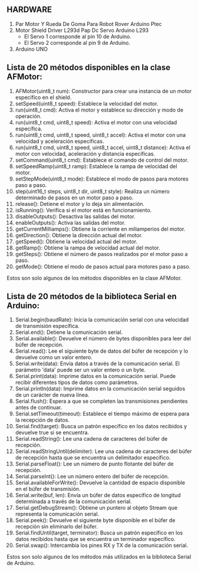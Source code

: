 ## HARDWARE 

1. Par Motor Y Rueda De Goma Para Robot Rover Arduino Ptec
1. Motor Shield Driver L293d Pap Dc Servo Arduino L293
    - El Servo 1 corresponde al pin 10 de Arduino.
    - El Servo 2 corresponde al pin 9 de Arduino.  
1. Arduino UNO 

## Lista de 20 métodos disponibles en la clase AFMotor:
 
1.    AFMotor(uint8_t num): Constructor para crear una instancia de un motor específico en el shield.
1.    setSpeed(uint8_t speed): Establece la velocidad del motor.
1.    run(uint8_t cmd): Activa el motor y establece su dirección y modo de operación.
1.    run(uint8_t cmd, uint8_t speed): Activa el motor con una velocidad específica.
1.    run(uint8_t cmd, uint8_t speed, uint8_t accel): Activa el motor con una velocidad y aceleración específicas.
1.    run(uint8_t cmd, uint8_t speed, uint8_t accel, uint8_t distance): Activa el motor con velocidad, aceleración y distancia específicas.
1.    setCommand(uint8_t cmd): Establece el comando de control del motor.
1.    setSpeedRamp(uint8_t ramp): Establece la rampa de velocidad del motor.
1.    setStepMode(uint8_t mode): Establece el modo de pasos para motores paso a paso.
1.    step(uint16_t steps, uint8_t dir, uint8_t style): Realiza un número determinado de pasos en un motor paso a paso.
1.    release(): Detiene el motor y lo deja sin alimentación.
1.    isRunning(): Verifica si el motor está en funcionamiento.
1.    disableOutputs(): Desactiva las salidas del motor.
1.    enableOutputs(): Activa las salidas del motor.
1.    getCurrentMilliamps(): Obtiene la corriente en miliamperios del motor.
1.    getDirection(): Obtiene la dirección actual del motor.
1.    getSpeed(): Obtiene la velocidad actual del motor.
1.    getRamp(): Obtiene la rampa de velocidad actual del motor.
1.    getSteps(): Obtiene el número de pasos realizados por el motor paso a paso.
1.    getMode(): Obtiene el modo de pasos actual para motores paso a paso.

Estos son solo algunos de los métodos disponibles en la clase AFMotor.

## Lista de 20 métodos de la biblioteca Serial en Arduino:

1.    Serial.begin(baudRate): Inicia la comunicación serial con una velocidad de transmisión específica.
1.    Serial.end(): Detiene la comunicación serial.
1.    Serial.available(): Devuelve el número de bytes disponibles para leer del búfer de recepción.
1.    Serial.read(): Lee el siguiente byte de datos del búfer de recepción y lo devuelve como un valor entero.
1.    Serial.write(data): Envía datos a través de la comunicación serial. El parámetro 'data' puede ser un valor entero o un byte.
1.    Serial.print(data): Imprime datos en la comunicación serial. Puede recibir diferentes tipos de datos como parámetros.
1.    Serial.println(data): Imprime datos en la comunicación serial seguidos de un carácter de nueva línea.
1.    Serial.flush(): Espera a que se completen las transmisiones pendientes antes de continuar.
1.    Serial.setTimeout(timeout): Establece el tiempo máximo de espera para la recepción de datos.
1.    Serial.find(target): Busca un patrón específico en los datos recibidos y devuelve true si se encuentra.
1.    Serial.readString(): Lee una cadena de caracteres del búfer de recepción.
1.    Serial.readStringUntil(delimiter): Lee una cadena de caracteres del búfer de recepción hasta que se encuentra un delimitador específico.
1.    Serial.parseFloat(): Lee un número de punto flotante del búfer de recepción.
1.    Serial.parseInt(): Lee un número entero del búfer de recepción.
1.    Serial.availableForWrite(): Devuelve la cantidad de espacio disponible en el búfer de transmisión.
1.    Serial.write(buf, len): Envía un búfer de datos específico de longitud determinada a través de la comunicación serial.
1.    Serial.getDebugStream(): Obtiene un puntero al objeto Stream que representa la comunicación serial.
1.    Serial.peek(): Devuelve el siguiente byte disponible en el búfer de recepción sin eliminarlo del búfer.
1.    Serial.findUntil(target, terminator): Busca un patrón específico en los datos recibidos hasta que se encuentra un terminador específico.
1.    Serial.swap(): Intercambia los pines RX y TX de la comunicación serial.

Estos son solo algunos de los métodos más utilizados en la biblioteca Serial de Arduino.
